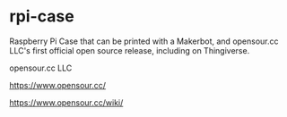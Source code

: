 rpi-case
========

Raspberry Pi Case that can be printed with a Makerbot, and opensour.cc LLC's first official open source release, including on Thingiverse.

opensour.cc LLC

https://www.opensour.cc/

https://www.opensour.cc/wiki/
